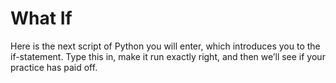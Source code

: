 # What If

Here is the next script of Python you will enter, which introduces you to the if-statement. Type
this in, make it run exactly right, and then we’ll see if your practice has paid off.